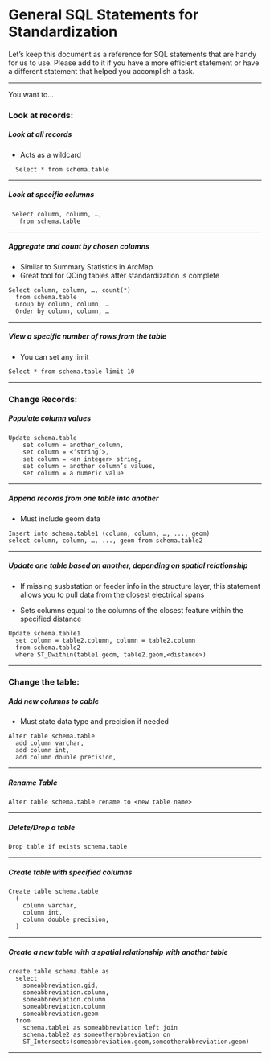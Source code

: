 # General SQL Statements for Standardization

Let’s keep this document as a reference for SQL statements that are handy for us to use. Please add to it if you have a more efficient statement or have a different statement that helped you accomplish a task. 

---

You want to…

### Look at records:


##### Look at all records

* Acts as a wildcard

``` 
  Select * from schema.table
``` 
---

##### Look at specific columns

  ``` 
   Select column, column, …, 
     from schema.table
  ```  

--- 

##### Aggregate and count by chosen columns

* Similar to Summary Statistics in ArcMap
* Great tool for QCing tables after standardization is complete

``` 
Select column, column, …, count(*) 
  from schema.table
  Group by column, column, …
  Order by column, column, … 
```  
  
---

##### View a specific number of rows from the table

* You can set any limit 

```  
Select * from schema.table limit 10 
```  
  

--- 

### Change Records:

##### Populate column values
``` 
Update schema.table
    set column = another_column,
    set column = <‘string’>,
    set column = <an integer> string,
    set column = another column’s values,
    set column = a numeric value
``` 
---

##### Append records from one table into another

* Must include geom data

``` 
Insert into schema.table1 (column, column, …, ..., geom) 
select column, column, …, ..., geom from schema.table2
``` 

---

##### Update one table based on another, depending on spatial relationship

* If missing susbstation or feeder info in the structure layer, this statement allows you to pull data from the closest electrical spans 

* Sets columns equal to the columns of the closest feature within the specified distance 

``` 
Update schema.table1
  set column = table2.column, column = table2.column
  from schema.table2
  where ST_Dwithin(table1.geom, table2.geom,<distance>)
```  

---

### Change the table:

##### Add new columns to cable

* Must state data type and precision if needed

``` 
Alter table schema.table
  add column varchar, 
  add column int,
  add column double precision,
``` 

---
  
##### Rename Table
```
Alter table schema.table rename to <new table name>
``` 

---

##### Delete/Drop a table

```
Drop table if exists schema.table 
```

---

##### Create table with specified columns

``` 
Create table schema.table 
  (
    column varchar, 
    column int,
    column double precision,
  )
``` 

---

##### Create a new table with a spatial relationship with another table

```     
create table schema.table as
  select 
    someabbreviation.gid, 
    someabbreviation.column, 
    someabbreviation.column
    someabbreviation.column
    someabbreviation.geom
  from 
    schema.table1 as someabbreviation left join
    schema.table2 as someotherabbreviation on
    ST_Intersects(someabbreviation.geom,someotherabbreviation.geom)
``` 
 
--- 